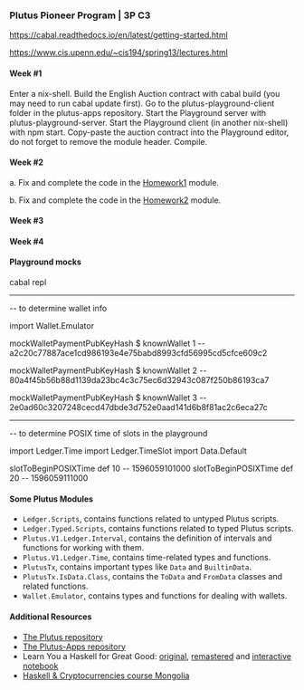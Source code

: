 ### Plutus Pioneer Program | 3P C3

https://cabal.readthedocs.io/en/latest/getting-started.html

https://www.cis.upenn.edu/~cis194/spring13/lectures.html

#### Week #1

Enter a nix-shell.
Build the English Auction contract with cabal build (you may need to run cabal update first).
Go to the plutus-playground-client folder in the plutus-apps repository.
Start the Playground server with plutus-playground-server.
Start the Playground client (in another nix-shell) with npm start.
Copy-paste the auction contract into the Playground editor, do not forget to remove the module header.
Compile.

#### Week #2

a. Fix and complete the code in the [Homework1](code/week02/src/Week02/Homework1.hs) module.

b. Fix and complete the code in the [Homework2](code/week02/src/Week02/Homework2.hs) module.

#### Week #3


#### Week #4

#### Playground mocks

cabal repl

-----------------------------------------------------
-- to determine wallet info

import Wallet.Emulator

mockWalletPaymentPubKeyHash $ knownWallet 1
-- a2c20c77887ace1cd986193e4e75babd8993cfd56995cd5cfce609c2

mockWalletPaymentPubKeyHash $ knownWallet 2
-- 80a4f45b56b88d1139da23bc4c3c75ec6d32943c087f250b86193ca7

mockWalletPaymentPubKeyHash $ knownWallet 3
-- 2e0ad60c3207248cecd47dbde3d752e0aad141d6b8f81ac2c6eca27c

-----------------------------------------------------
-- to determine POSIX time of slots in the playground

import Ledger.Time
import Ledger.TimeSlot
import Data.Default

slotToBeginPOSIXTime def 10
-- 1596059101000
slotToBeginPOSIXTime def 20
-- 1596059111000


#### Some Plutus Modules

- `Ledger.Scripts`, contains functions related to untyped Plutus scripts.
- `Ledger.Typed.Scripts`, contains functions related to typed Plutus scripts.
- `Plutus.V1.Ledger.Interval`, contains the definition of intervals and functions for working with them.
- `Plutus.V1.Ledger.Time`, contains time-related types and functions.
- `PlutusTx`, contains important types like `Data` and `BuiltinData`.
- `PlutusTx.IsData.Class`, contains the `ToData` and `FromData` classes and related functions.
- `Wallet.Emulator`, contains types and functions for dealing with wallets.

#### Additional Resources

- [The Plutus repository](https://github.com/input-output-hk/plutus)
- [The Plutus-Apps repository](https://github.com/input-output-hk/plutus-apps)
- Learn You a Haskell for Great Good: [original](http://learnyouahaskell.com/),
  [remastered](https://hansruec.github.io/learn-you-a-haskell-remastered/01-first-things-first.html) and
  [interactive notebook](https://hub.gke2.mybinder.org/user/jamesdbrock-lea-askell-notebook-24dgdx7w/lab/tree/learn_you_a_haskell/00-preface.ipynb)
- [Haskell & Cryptocurrencies course Mongolia](https://www.youtube.com/playlist?list=PLJ3w5xyG4JWmBVIigNBytJhvSSfZZzfTm)
